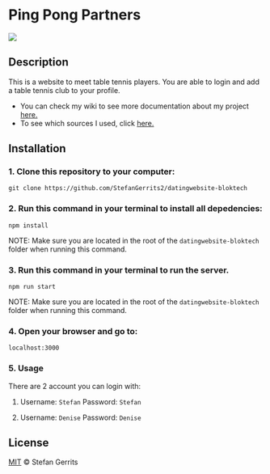 # Ping Pong Partners 

![](http://i66.tinypic.com/2i77rr8.jpg)

## Description

This is a website to meet table tennis players. You are able to login and add a table tennis club to your profile.

* You can check my wiki to see more documentation about my project [here.](https://github.com/StefanGerrits2/datingwebsite-bloktech/wiki)
* To see which sources I used, click [here.](https://github.com/StefanGerrits2/datingwebsite-bloktech/wiki/2.1-Sources-used)

## Installation

### 1. Clone this repository to your computer:

```
git clone https://github.com/StefanGerrits2/datingwebsite-bloktech
```

### 2. Run this command in your terminal to install all depedencies:

```
npm install
```

NOTE: Make sure you are located in the root of the `datingwebsite-bloktech` folder when running this command.

### 3. Run this command in your terminal to run the server.

```
npm run start
```

NOTE: Make sure you are located in the root of the `datingwebsite-bloktech` folder when running this command.

### 4. Open your browser and go to:

`localhost:3000`

### 5. Usage

There are 2 account you can login with:

1. Username: `Stefan`
Password: `Stefan`

2. Username: `Denise`
Password: `Denise`

## License

[MIT](https://github.com/StefanGerrits2/datingwebsite-bloktech/blob/master/LICENSE.txt) © Stefan Gerrits
